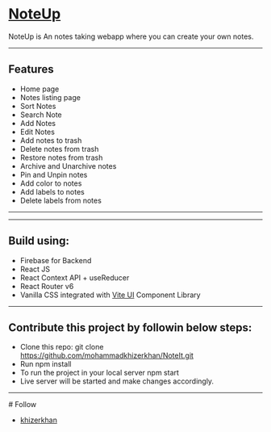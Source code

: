 # [NoteUp](https://noteup.netlify.app/)

NoteUp is An notes taking webapp where you can create your own notes.
<hr/>

## Features

- Home page
- Notes listing page
- Sort Notes
- Search Note
- Add Notes
- Edit Notes
- Add notes to trash
- Delete notes from trash
- Restore notes from trash
- Archive and Unarchive notes
- Pin and Unpin notes
- Add color to notes
- Add labels to notes
- Delete labels from notes

<hr/>

<hr/>

## Build using:

- Firebase for Backend
- React JS
- React Context API + useReducer
- React Router v6
- Vanilla CSS integrated with [Vite UI](https://vite-ui.netlify.app/) Component Library

<hr/>

## Contribute this project by followin below steps:

- Clone this repo: git clone https://github.com/mohammadkhizerkhan/NoteIt.git
- Run npm install
- To run the project in your local server npm start
- Live server will be started and make changes accordingly.

<hr/>
# Follow 

- [khizerkhan](https://twitter.com/khizerkhan_07)

 
